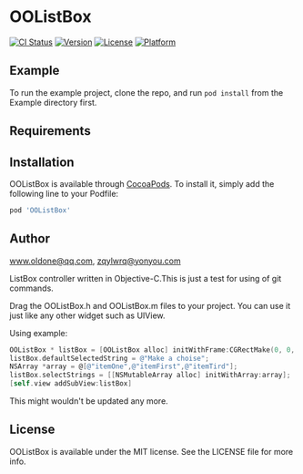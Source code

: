 # OOListBox

[![CI Status](http://img.shields.io/travis/www.oldone@qq.com/OOListBox.svg?style=flat)](https://travis-ci.org/www.oldone@qq.com/OOListBox)
[![Version](https://img.shields.io/cocoapods/v/OOListBox.svg?style=flat)](http://cocoapods.org/pods/OOListBox)
[![License](https://img.shields.io/cocoapods/l/OOListBox.svg?style=flat)](http://cocoapods.org/pods/OOListBox)
[![Platform](https://img.shields.io/cocoapods/p/OOListBox.svg?style=flat)](http://cocoapods.org/pods/OOListBox)

## Example

To run the example project, clone the repo, and run `pod install` from the Example directory first.

## Requirements

## Installation

OOListBox is available through [CocoaPods](http://cocoapods.org). To install
it, simply add the following line to your Podfile:

```ruby
pod 'OOListBox'
```

## Author

www.oldone@qq.com, zqylwrq@yonyou.com

ListBox controller written in Objective-C.This is just a test for using of git commands.

Drag the OOListBox.h and OOListBox.m files to your project.
You can use it just like any other widget such as UIView.

Using example:
```objectivec
OOListBox * listBox = [OOListBox alloc] initWithFrame:CGRectMake(0, 0, 150, 36);
listBox.defaultSelectedString = @"Make a choise";
NSArray *array = @[@"itemOne",@"itemFirst",@"itemTird"];
listBox.selectStrings = [[NSMutableArray alloc] initWithArray:array];
[self.view addSubView:listBox]
```
This might wouldn't be updated any more.

## License

OOListBox is available under the MIT license. See the LICENSE file for more info.

